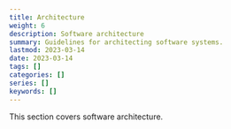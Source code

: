 ```yaml
---
title: Architecture
weight: 6
description: Software architecture
summary: Guidelines for architecting software systems.
lastmod: 2023-03-14
date: 2023-03-14
tags: []
categories: []
series: []
keywords: []
---
```


This section covers software architecture.